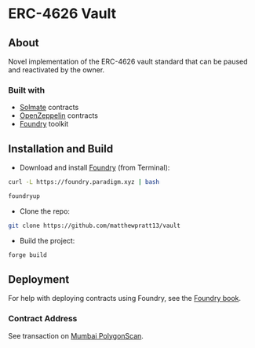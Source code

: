 # ERC-4626 Vault

## About

Novel implementation of the ERC-4626 vault standard that can be paused and reactivated by the owner.

### Built with

- [Solmate](https://github.com/transmissions11/solmate) contracts
- [OpenZeppelin](https://github.com/OpenZeppelin/openzeppelin-contracts) contracts
- [Foundry](https://github.com/foundry-rs/foundry) toolkit

## Installation and Build

- Download and install [Foundry](https://getfoundry.sh/) (from Terminal):

```bash
curl -L https://foundry.paradigm.xyz | bash
```

```bash
foundryup
```

- Clone the repo:

```bash
git clone https://github.com/matthewpratt13/vault
```

- Build the project:

```bash
forge build
```

## Deployment

For help with deploying contracts using Foundry, see the [Foundry book](https://book.getfoundry.sh/forge/deploying).

### Contract Address

See transaction on [Mumbai PolygonScan](<https://mumbai.polygonscan.com/address/0xc38d866A8039De0c63557352EB0d28a236eFd32E>).

